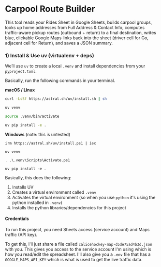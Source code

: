 # Carpool Route Builder

This tool reads your Rides Sheet in Google Sheets, builds carpool groups, looks up home addresses from Full Address & Contact Info, computes traffic-aware pickup routes (outbound + return) to a final destination, writes blue, clickable Google Maps links back into the sheet (driver cell for Go, adjacent cell for Return), and saves a JSON summary.

### 1) Install & Use uv (virtualenv + deps)

We’ll use `uv` to create a local `.venv` and install dependencies from your `pyproject.toml`.

Basically, run the following commands in your terminal.

**macOS / Linux**

```bash
curl -LsSf https://astral.sh/uv/install.sh | sh

uv venv

source .venv/bin/activate

uv pip install -e .
```

**Windows** (note: this is untested)

```shell
irm https://astral.sh/uv/install.ps1 | iex

uv venv

. .\.venv\Scripts\Activate.ps1

uv pip install -e .
```

Basically, this does the following:
1. Installs UV
2. Creates a virtual environment called `.venv`
3. Activates the virtual environment (so when you use `python` it's using the python installed in `.venv`)
4. Installs the python libraries/dependencies for this project

#### Credentials

To run this project, you need Sheets access (service account) and Maps traffic (API key). 

To get this, I'll just share a file called `calicehockey-map-d5de75ad4b3d.json` with you. This gives you access to the service account I'm using which is how you read/edit the spreadsheet. I'll also give you a `.env` file that has a `GOOGLE_MAPS_API_KEY` which is what is used to get the live traffic data.
